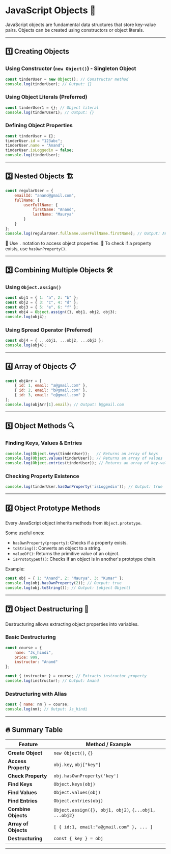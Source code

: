 # JavaScript Objects 📌

JavaScript objects are fundamental data structures that store key-value pairs. Objects can be created using constructors or object literals.

---

## 1️⃣ Creating Objects

### Using Constructor (`new Object()`) - Singleton Object
```js
const tinderUser = new Object(); // Constructor method
console.log(tinderUser); // Output: {}
```

### Using Object Literals (Preferred)
```js
const tinderUser1 = {}; // Object literal
console.log(tinderUser1); // Output: {}
```

### Defining Object Properties
```js
const tinderUser = {};
tinderUser.id = "123abc";
tinderUser.name = "Anand";
tinderUser.isLoggedin = false;
console.log(tinderUser);
```

---

## 2️⃣ Nested Objects 🏗️
```js
const regularUser = {
    emailId: "anand@gmail.com",
    fullName: {
        userFullName: {
            firstName: "Anand",
            lastName: "Maurya"
        }
    }
};
console.log(regularUser.fullName.userFullName.firstName); // Output: Anand
```

🔹 Use `.` notation to access object properties.
🔹 To check if a property exists, use `hasOwnProperty()`.

---

## 3️⃣ Combining Multiple Objects 🛠️

### Using `Object.assign()`
```js
const obj1 = { 1: "a", 2: "b" };
const obj2 = { 3: "c", 4: "d" };
const obj3 = { 5: "e", 6: "f" };
const obj4 = Object.assign({}, obj1, obj2, obj3);
console.log(obj4);
```

### Using Spread Operator (Preferred)
```js
const obj4 = { ...obj1, ...obj2, ...obj3 };
console.log(obj4);
```

---

## 4️⃣ Array of Objects 📋
```js
const objArr = [
    { id: 1, email: "a@gmail.com" },
    { id: 2, email: "b@gmail.com" },
    { id: 3, email: "c@gmail.com" }
];
console.log(objArr[1].email); // Output: b@gmail.com
```

---

## 5️⃣ Object Methods 🔍

### Finding Keys, Values & Entries
```js
console.log(Object.keys(tinderUser));   // Returns an array of keys
console.log(Object.values(tinderUser)); // Returns an array of values
console.log(Object.entries(tinderUser)); // Returns an array of key-value pairs
```

### Checking Property Existence
```js
console.log(tinderUser.hasOwnProperty('isLoggedin')); // Output: true
```

---

## 6️⃣ Object Prototype Methods
Every JavaScript object inherits methods from `Object.prototype`.

Some useful ones:
- `hasOwnProperty(property)`: Checks if a property exists.
- `toString()`: Converts an object to a string.
- `valueOf()`: Returns the primitive value of an object.
- `isPrototypeOf()`: Checks if an object is in another's prototype chain.

Example:
```js
const obj = { 1: "Anand", 2: "Maurya", 3: "Kumar" };
console.log(obj.hasOwnProperty(2)); // Output: true
console.log(obj.toString()); // Output: [object Object]
```

---

## 7️⃣ Object Destructuring 🎯
Destructuring allows extracting object properties into variables.

### Basic Destructuring
```js
const course = {
    name: "Js_hindi",
    price: 999,
    instructor: "Anand"
};

const { instructor } = course; // Extracts instructor property
console.log(instructor); // Output: Anand
```

### Destructuring with Alias
```js
const { name: nm } = course;
console.log(nm); // Output: Js_hindi
```

---

## 🔥 Summary Table

| Feature                | Method / Example |
|------------------------|-----------------|
| **Create Object**      | `new Object()`, `{}` |
| **Access Property**    | `obj.key`, `obj["key"]` |
| **Check Property**     | `obj.hasOwnProperty('key')` |
| **Find Keys**          | `Object.keys(obj)` |
| **Find Values**        | `Object.values(obj)` |
| **Find Entries**       | `Object.entries(obj)` |
| **Combine Objects**    | `Object.assign({}, obj1, obj2)`, `{...obj1, ...obj2}` |
| **Array of Objects**   | `[ { id:1, email:"a@gmail.com" }, ... ]` |
| **Destructuring**      | `const { key } = obj` |

---

